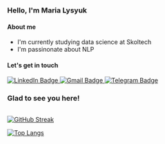 ### Hello, I'm Maria Lysyuk

#### About me
- I'm currently studying data science at Skoltech
- I'm passinonate about NLP

#### Let's get in touch

<div id="badges">
  <a href="https://www.linkedin.com/in/maria-lysyuk/">
    <img src="https://img.shields.io/badge/LinkedIn-blue?style=for-the-badge&logo=linkedin&logoColor=white" alt="LinkedIn Badge"/>
  </a>
  <a href="mailto:lysyuk.m.v@gmail.com">
    <img src="https://img.shields.io/badge/Gmail-red?style=for-the-badge&logo=gmail&logoColor=white" alt="Gmail Badge"/>
  </a>
    <a href="https://t.me/zlatamaria">
    <img src="https://img.shields.io/badge/Telegram-blue?style=for-the-badge&logo=telegram&logoColor=white" alt="Telegram Badge"/>
  </a>
</div>

### Glad to see you here!
<img src="https://komarev.com/ghpvc/?username=marialysyuk&style=flat-square&color=blue" alt=""/>

[![GitHub Streak](http://github-readme-streak-stats.herokuapp.com?user=marialysyuk&theme=calm)](https://git.io/streak-stats)

[![Top Langs](https://github-readme-stats.vercel.app/api/top-langs/?username=marialysyuk&layout=compact&theme=calm)](https://github.com/anuraghazra/github-readme-stats)


